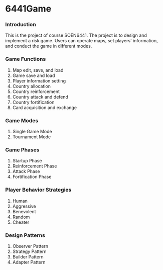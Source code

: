 # 6441Game

### Introduction
This is the project of course SOEN6441. The project is to design and implement a risk game. Users can operate maps, set players' information, and conduct the game in different modes.

### Game Functions
1. Map edit, save, and load
2. Game save and load
3. Player information setting
3. Country allocation
4. Country reinforcement
5. Country attack and defend
6. Country fortification
7. Card acquisition and exchange

### Game Modes
1. Single Game Mode
2. Tournament Mode

### Game Phases
1. Startup Phase
2. Reinforcement Phase
3. Attack Phase
4. Fortification Phase

### Player Behavior Strategies 
1. Human
2. Aggressive
3. Benevolent
4. Random
5. Cheater

### Design Patterns
1. Observer Pattern
2. Strategy Pattern
3. Builder Pattern
4. Adapter Pattern
